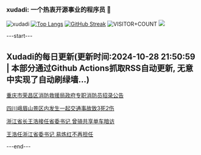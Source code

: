 ### xudadi: 一个热衷开源事业的程序员 👋

![xudadi](https://github-readme-stats-git-masterorgs-github-readme-stats-team.vercel.app/api?username=xudadi)
[![Top Langs](https://github-readme-stats.vercel.app/api/top-langs/?username=xudadi)](https://github.com/anuraghazra/github-readme-stats)
[![GitHub Streak](https://streak-stats.demolab.com?user=xudadi&locale=zh_Hans)](https://git.io/streak-stats)
![VISITOR+COUNT](https://komarev.com/ghpvc/?username=xudadi&label=VISITOR+COUNT)
![](https://raw.githubusercontent.com/xudadi/xudadi/main/assets/github-contribution-grid-snake.svg)


---start---

## Xudadi的每日更新(更新时间:2024-10-28 21:50:59 | 本部分通过Github Actions抓取RSS自动更新, 无意中实现了自动刷绿墙...)

[重庆市荣昌区消防救援局政府专职消防员招录公告](https://www.gongkaoleida.com/article/2173310)

[四川峨眉山景区内发生一起交通事故致3死2伤](https://m.163.com/news/article/JFK2326T0001899O.html)

[浙江省长王浩接任省委书记 曾骑共享单车暗访](https://m.163.com/news/article/JFK0TKQ5055040N3.html)

[王浩任浙江省委书记 易炼红不再担任](https://m.163.com/news/article/JFJV0VQI0001899O.html)

---end---
